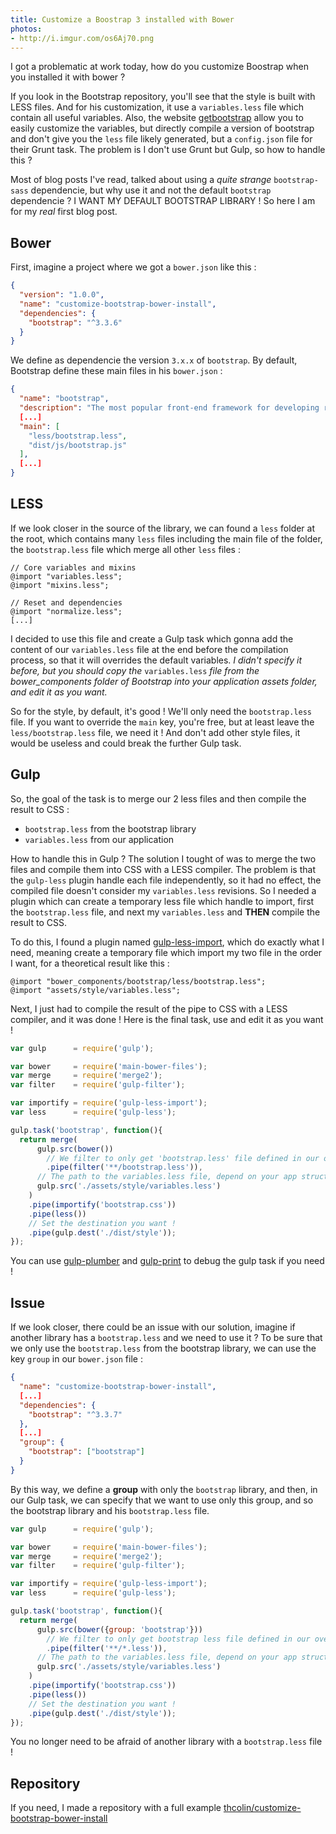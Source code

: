 ```yaml
---
title: Customize a Boostrap 3 installed with Bower
photos:
- http://i.imgur.com/os6Aj70.png
---
```


I got a problematic at work today, how do you customize Boostrap when you installed it with bower ?

If you look in the Bootstrap repository, you'll see that the style is built with LESS files. And for his customization, it use a `variables.less` file which contain all useful variables. Also, the website [getbootstrap](http://getbootstrap.com/customize/) allow you to easily customize the variables, but directly compile a version of bootstrap and don't give you the `less` file likely generated, but a `config.json` file for their Grunt task. The problem is I don't use Grunt but Gulp, so how to handle this ?

Most of blog posts I've read, talked about using a *quite strange* `bootstrap-sass` dependencie, but why use it and not the default `bootstrap` dependencie ? I WANT MY DEFAULT BOOTSTRAP LIBRARY ! So here I am for my *real* first blog post.

<!-- more -->

## Bower
First, imagine a project where we got a `bower.json` like this :

```json
{
  "version": "1.0.0",
  "name": "customize-bootstrap-bower-install",
  "dependencies": {
    "bootstrap": "^3.3.6"
  }
}
```

We define as dependencie the version `3.x.x` of `bootstrap`. By default, Bootstrap define these main files in his `bower.json` :

```json
{
  "name": "bootstrap",
  "description": "The most popular front-end framework for developing responsive, mobile first projects on the web.",
  [...]
  "main": [
    "less/bootstrap.less",
    "dist/js/bootstrap.js"
  ],
  [...]
}
```

## LESS

If we look closer in the source of the library, we can found a `less` folder at the root, which contains many `less` files including the main file of the folder, the `bootstrap.less` file which merge all other `less` files :

```less
// Core variables and mixins
@import "variables.less";
@import "mixins.less";

// Reset and dependencies
@import "normalize.less";
[...]
```

I decided to use this file and create a Gulp task which gonna add the content of our `variables.less` file at the end before the compilation process, so that it will overrides the default variables. *I didn't specify it before, but you should copy the* `variables.less` *file from the bower_components folder of Bootstrap into your application assets folder, and edit it as you want.*

So for the style, by default, it's good ! We'll only need the `bootstrap.less` file. If you want to override the `main` key, you're free, but at least leave the `less/bootstrap.less` file, we need it ! And don't add other style files, it would be useless and could break the further Gulp task.

## Gulp
So, the goal of the task is to merge our 2 less files and then compile the result to CSS :
- `bootstrap.less` from the bootstrap library
- `variables.less` from our application

How to handle this in Gulp ? The solution I tought of was to merge the two files and compile them into CSS with a LESS compiler. The problem is that the `gulp-less` plugin handle each file independently, so it had no effect, the compiled file doesn't consider my `variables.less` revisions. So I needed a plugin which can create a temporary less file which handle to import, first the `bootstrap.less` file, and next my `variables.less` and **THEN** compile the result to CSS.

To do this, I found a plugin named [gulp-less-import](https://www.npmjs.com/package/gulp-plumber), which do exactly what I need, meaning create a temporary file which import my two file in the order I want, for a theoretical result like this :

```less
@import "bower_components/bootstrap/less/bootstrap.less";
@import "assets/style/variables.less";
```

Next, I just had to compile the result of the pipe to CSS with a LESS compiler, and it was done !
Here is the final task, use and edit it as you want !

```js
var gulp      = require('gulp');

var bower     = require('main-bower-files');
var merge     = require('merge2');
var filter    = require('gulp-filter');

var importify = require('gulp-less-import');
var less      = require('gulp-less');

gulp.task('bootstrap', function(){
  return merge(
      gulp.src(bower())
        // We filter to only get 'bootstrap.less' file defined in our overrides
        .pipe(filter('**/bootstrap.less')),
      // The path to the variables.less file, depend on your app structure
      gulp.src('./assets/style/variables.less')
    )
    .pipe(importify('bootstrap.css'))
    .pipe(less())
    // Set the destination you want !
    .pipe(gulp.dest('./dist/style'));
});
```

You can use [gulp-plumber](https://www.npmjs.com/package/gulp-plumber) and [gulp-print](https://www.npmjs.com/package/gulp-print) to debug the gulp task if you need !

## Issue

If we look closer, there could be an issue with our solution, imagine if another library has a `bootstrap.less` and we need to use it ? To be sure that we only use the `bootstrap.less` from the bootstrap library, we can use the key `group` in our `bower.json` file :

```json
{
  "name": "customize-bootstrap-bower-install",
  [...]
  "dependencies": {
    "bootstrap": "^3.3.7"
  },
  [...]
  "group": {
    "bootstrap": ["bootstrap"]
  }
}
```

By this way, we define a **group** with only the `bootstrap` library, and then, in our Gulp task, we can specify that we want to use only this group, and so the bootstrap library and his `bootstrap.less` file.

```js
var gulp      = require('gulp');

var bower     = require('main-bower-files');
var merge     = require('merge2');
var filter    = require('gulp-filter');

var importify = require('gulp-less-import');
var less      = require('gulp-less');

gulp.task('bootstrap', function(){
  return merge(
      gulp.src(bower({group: 'bootstrap'}))
        // We filter to only get bootstrap less file defined in our overrides
        .pipe(filter('**/*.less')),
      // The path to the variables.less file, depend on your app structure
      gulp.src('./assets/style/variables.less')
    )
    .pipe(importify('bootstrap.css'))
    .pipe(less())
    // Set the destination you want !
    .pipe(gulp.dest('./dist/style'));
});
```

You no longer need to be afraid of another library with a `bootstrap.less` file !

## Repository

If you need, I made a repository with a full example [thcolin/customize-bootstrap-bower-install](https://github.com/thcolin/customize-bootstrap-bower-install)
